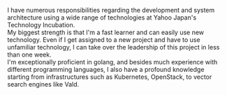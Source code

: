 I have numerous responsibilities regarding the development and system architecture using a wide range of technologies at Yahoo Japan's Technology Incubation.  
My biggest strength is that I'm a fast learner and can easily use new technology. Even if I get assigned to a new project and have to use unfamiliar technology, I can take over the leadership of this project in less than one week.  
I'm exceptionally proficient in golang, and besides much experience with different programming languages, I also have a profound knowledge starting from infrastructures such as Kubernetes, OpenStack, to vector search engines like Vald.
